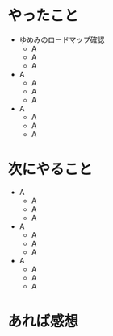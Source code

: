 # やったこと
* ゆめみのロードマップ確認
  * A
  * A
  * A
* A
  * A
  * A
  * A
* A
  * A
  * A
  * A
# 次にやること
* A
  * A
  * A
  * A
* A
  * A
  * A
  * A
* A
  * A
  * A
  * A
# あれば感想
